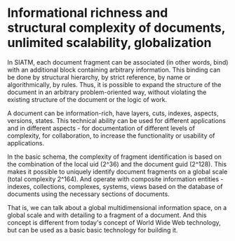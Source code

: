 
# Informational richness and structural complexity of documents, unlimited scalability, globalization

In SIATM, each document fragment can be associated (in other words, bind) with an additional block containing arbitrary information. 
This binding can be done by structural hierarchy, by strict reference, by name or algorithmically, by rules.
Thus, it is possible to expand the structure of the document in an arbitrary problem-oriented way, without violating the existing structure of the document or the logic of work.

A document can be information-rich, have layers, cuts, indexes, aspects, versions, states.
This technical ability can be used for different applications and in different aspects - for documentation of different levels of complexity, for collaboration, to increase the functionality or usability of applications.

In the basic schema, the complexity of fragment identification is based on the combination of the local uid (2\^36) and the document guid (2\^128). This makes it possible to uniquely identify document fragments on a global scale (total complexity 2^164).
And operate with composite information entities - indexes, collections, complexes, systems, views based on the database of documents using the necessary sections of documents.

That is, we can talk about a global multidimensional information space, on a global scale and with detailing to a fragment of a document.
And this concept is different from today's concept of World Wide Web technology, but can be used as a basic basic technology for building it.
